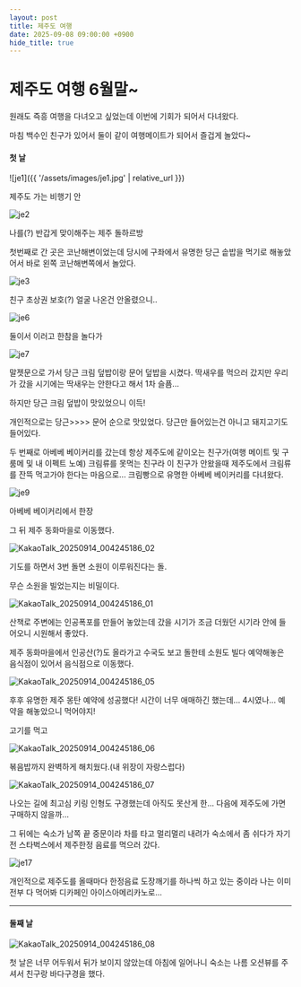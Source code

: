 ```yaml
---
layout: post
title: 제주도 여행
date: 2025-09-08 09:00:00 +0900
hide_title: true
---
```


# 제주도 여행 6월말~

원래도 즉흥 여행을 다녀오고 싶었는데 이번에 기회가 되어서 다녀왔다.

마침 백수인 친구가 있어서 둘이 같이 여행메이트가 되어서 즐겁게 놀았다~

#### 첫 날

![je1]({{ '/assets/images/je1.jpg' | relative_url }})

제주도 가는 비행기 안

![je2](../assets/images/je2.jpg)

나를(?) 반갑게 맞이해주는 제주 돌하르방

첫번째로 간 곳은 코난해변이었는데 당시에 구좌에서 유명한 당근 솥밥을 먹기로 해놓았어서 바로 왼쪽 코난해변쪽에서 놀았다.

![je3](../assets/images/je3.jpg)

친구 초상권 보호(?) 얼굴 나온건 안올렸으니..

![je6](../assets/images/je6.jpg)

둘이서 이러고 한참을 놀다가

![je7](../assets/images/je7.jpg)

말젯문으로 가서 당근 크림 덮밥이랑 문어 덮밥을 시켰다. 딱새우를 먹으러 갔지만 우리가 갔을 시기에는 딱새우는 안한다고 해서 1차 슬픔...

하지만 당근 크림 덮밥이 맛있었으니 이득!

개인적으로는 당근>>>> 문어 순으로 맛있었다. 당근만 들어있는건 아니고 돼지고기도 들어있다.

두 번째로 아베베 베이커리를 갔는데 항상 제주도에 같이오는 친구가(여행 메이트 및 구 룸메 및 내 이펙트 노예) 크림류를 못먹는 친구라 이 친구가 안왔을때 제주도에서 크림류를 잔뜩 먹고가야 한다는 마음으로... 크림빵으로 유명한 아베베 베이커리를 다녀왔다.

![je9](../assets/images/je9.jpg)

아베베 베이커리에서 한장

그 뒤 제주 동화마을로 이동했다.

![KakaoTalk_20250914_004245186_02](../assets/images/KakaoTalk_20250914_004245186_02.jpg)

기도를 하면서 3번 돌면 소원이 이루워진다는 돌.

무슨 소원을 빌었는지는 비밀이다.

![KakaoTalk_20250914_004245186_01](../assets/images/KakaoTalk_20250914_004245186_01.jpg)

산책로 주변에는 인공폭포를 만들어 놓았는데 갔을 시기가 조금 더웠던 시기라 안에 들어오니 시원해서 좋았다.

제주 동화마을에서 인공산(?)도 올라가고 수국도 보고 돌한테 소원도 빌다 예약해놓은 음식점이 있어서 음식점으로 이동했다.

![KakaoTalk_20250914_004245186_05](../assets/images/KakaoTalk_20250914_004245186_05.jpg)

후후 유명한 제주 몽탄 예약에 성공했다! 시간이 너무 애매하긴 했는데... 4시였나... 예약을 해놓았으니 먹어야지!

고기를 먹고

![KakaoTalk_20250914_004245186_06](../assets/images/KakaoTalk_20250914_004245186_06.jpg)

볶음밥까지 완벽하게 해치웠다.(내 위장이 자랑스럽다)

![KakaoTalk_20250914_004245186_07](../assets/images/KakaoTalk_20250914_004245186_07.jpg)

나오는 길에 최고심 키링 인형도 구경했는데 아직도 못산게 한... 다음에 제주도에 가면 구매하지 않을까...

그 뒤에는 숙소가 남쪽 끝 중문이라 차를 타고 멀리멀리 내려가 숙소에서 좀 쉬다가 자기 전 스타벅스에서 제주한정 음료를 먹으러 갔다.

![je17](../assets/images/je17.jpg)

개인적으로 제주도를 올때마다 한정음료 도장깨기를 하나씩 하고 있는 중이라 나는 이미 전부 다 먹어봐 디카페인 아이스아메리카노로...

---

#### 둘째 날

![KakaoTalk_20250914_004245186_08](../assets/images/KakaoTalk_20250914_004245186_08.jpg)

첫 날은 너무 어두워서 뒤가 보이지 않았는데 아침에 일어나니 숙소는 나름 오션뷰를 주셔서 친구랑 바다구경을 했다.
